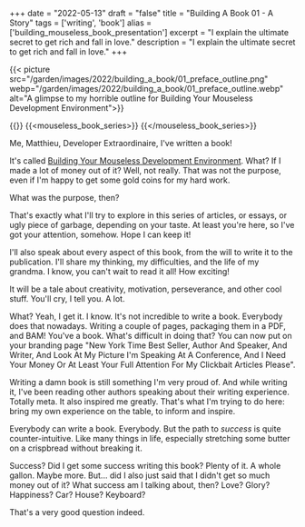 +++
date = "2022-05-13"
draft = "false"
title = "Building A Book 01 - A Story"
tags = ['writing', 'book']
alias = ['building_mouseless_book_presentation']
excerpt = "I explain the ultimate secret to get rich and fall in love."
description = "I explain the ultimate secret to get rich and fall in love."
+++

{{< picture src="/garden/images/2022/building_a_book/01_preface_outline.png" webp="/garden/images/2022/building_a_book/01_preface_outline.webp" alt="A glimpse to my horrible outline for Building Your Mouseless Development Environment">}}

{{<series>}}
{{<mouseless_book_series>}}
{{</mouseless_book_series>}}

Me, Matthieu, Developer Extraordinaire, I've written a book!

It's called [Building Your Mouseless Development Environment](https://themouseless.dev/). What? If I made a lot of money out of it? Well, not really. That was not the purpose, even if I'm happy to get some gold coins for my hard work.

What was the purpose, then?

That's exactly what I'll try to explore in this series of articles, or essays, or ugly piece of garbage, depending on your taste. At least you're here, so I've got your attention, somehow. Hope I can keep it!

I'll also speak about every aspect of this book, from the will to write it to the publication. I'll share my thinking, my difficulties, and the life of my grandma. I know, you can't wait to read it all! How exciting!

It will be a tale about creativity, motivation, perseverance, and other cool stuff. You'll cry, I tell you. A lot.

What? Yeah, I get it. I know. It's not incredible to write a book. Everybody does that nowadays. Writing a couple of pages, packaging them in a PDF, and BAM! You've a book. What's difficult in doing that? You can now put on your branding page "New York Time Best Seller, Author And Speaker, And Writer, And Look At My Picture I'm Speaking At A Conference, And I Need Your Money Or At Least Your Full Attention For My Clickbait Articles Please".

Writing a damn book is still something I'm very proud of. And while writing it, I've been reading other authors speaking about their writing experience. Totally meta. It also inspired me greatly. That's what I'm trying to do here: bring my own experience on the table, to inform and inspire.

Everybody can write a book. Everybody. But the path to *success* is quite counter-intuitive. Like many things in life, especially stretching some butter on a crispbread without breaking it.

Success? Did I get some success writing this book? Plenty of it. A whole gallon. Maybe more. But... did I also just said that I didn't get so much money out of it? What success am I talking about, then? Love? Glory? Happiness? Car? House? Keyboard?

That's a very good question indeed.

